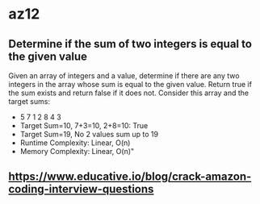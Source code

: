 # az12
## Determine if the sum of two integers is equal to the given value
Given an array of integers and a value, determine if there are any two integers in the array whose sum is equal to the given value. Return true if the sum exists and return false if it does not. Consider this array and the target sums:
   - 5  7  1  2  8  4  3
   - Target Sum=10, 7+3=10, 2+8=10:  True
   - Target Sum=19, No 2 values sum up to 19
 - Runtime Complexity: Linear, O(n)
 - Memory Complexity: Linear, O(n)"

## https://www.educative.io/blog/crack-amazon-coding-interview-questions

